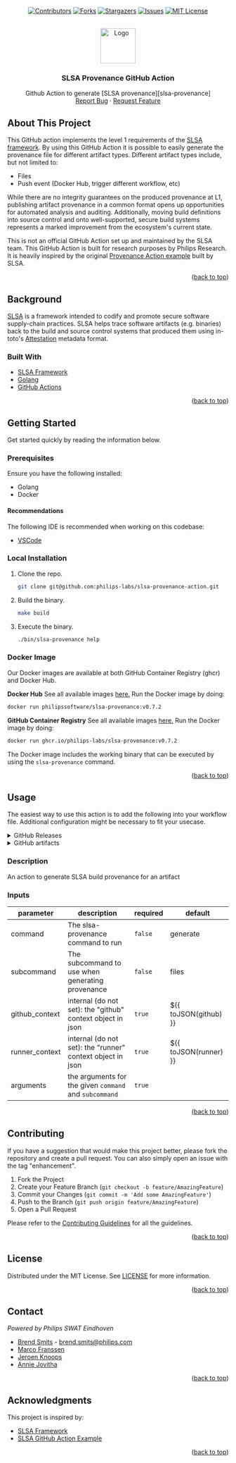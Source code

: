 <div id="top"></div>

<div align="center">

[![Contributors][contributors-shield]][contributors-url]
[![Forks][forks-shield]][forks-url]
[![Stargazers][stars-shield]][stars-url]
[![Issues][issues-shield]][issues-url]
[![MIT License][license-shield]][license-url]

</div>

<br />
<div align="center">
  <a href="https://github.com/philips-labs/slsa-provenance-action">
    <img src="https://slsa.dev/images/levelBadge1.svg" alt="Logo" width="80" height="80">
  </a>

  <h3 align="center">SLSA Provenance GitHub Action</h3>

  <p align="center">
    Github Action to generate [SLSA provenance][slsa-provenance]
    <br>
    <a href="https://github.com/philips-labs/slsa-provenance-action/issues">Report Bug</a>
    ·
    <a href="https://github.com/philips-labs/slsa-provenance-action/issues">Request Feature</a>
  </p>
</div>

<!-- ABOUT THE PROJECT -->
## About This Project

This GitHub action implements the level 1 requirements of the [SLSA framework](https://slsa.dev/). By using this GitHub Action it is possible to easily generate the provenance file for different artifact types.
Different artifact types include, but not limited to:

- Files
- Push event (Docker Hub, trigger different workflow, etc)

While there are no integrity guarantees on the produced provenance at L1,
publishing artifact provenance in a common format opens up opportunities for
automated analysis and auditing. Additionally, moving build definitions into
source control and onto well-supported, secure build systems represents a marked
improvement from the ecosystem's current state.

This is not an official GitHub Action set up and maintained by the SLSA team. This GitHub Action is built for research purposes by Philips Research. It is heavily inspired by the original [Provenance Action example](https://github.com/slsa-framework/github-actions-demo) built by SLSA.

<p align="right">(<a href="#top">back to top</a>)</p>

## Background

[SLSA](https://github.com/slsa-framework/slsa) is a framework intended to codify
and promote secure software supply-chain practices. SLSA helps trace software
artifacts (e.g. binaries) back to the build and source control systems that
produced them using in-toto's
[Attestation](https://github.com/in-toto/attestation/blob/main/spec/README.md)
metadata format.

### Built With

- [SLSA Framework](https://github.com/slsa-framework/slsa/)
- [Golang](https://golang.org/)
- [GitHub Actions](https://github.com/features/actions)

<p align="right">(<a href="#top">back to top</a>)</p>

## Getting Started

Get started quickly by reading the information below.

### Prerequisites

Ensure you have the following installed:

- Golang
- Docker

#### Recommendations

The following IDE is recommended when working on this codebase:

- [VSCode](https://code.visualstudio.com/)

### Local Installation

1. Clone the repo.

   ```sh
   git clone git@github.com:philips-labs/slsa-provenance-action.git
   ```

1. Build the binary.

   ```sh
   make build
   ```

1. Execute the binary.

   ```sh
   ./bin/slsa-provenance help
   ```

### Docker Image

Our Docker images are available at both GitHub Container Registry (ghcr) and Docker Hub.

**Docker Hub**
See all available images [here.](https://hub.docker.com/r/philipssoftware/slsa-provenance/tags)
Run the Docker image by doing:

```sh
docker run philipssoftware/slsa-provenance:v0.7.2
```

**GitHub Container Registry**
See all available images [here.](https://github.com/philips-labs/slsa-provenance-action/pkgs/container/slsa-provenance)
Run the Docker image by doing:

```sh
docker run ghcr.io/philips-labs/slsa-provenance:v0.7.2
```

The Docker image includes the working binary that can be executed by using the ``slsa-provenance`` command.

<p align="right">(<a href="#top">back to top</a>)</p>

## Usage

The easiest way to use this action is to add the following into your workflow file. Additional configuration might be necessary to fit your usecase.

<details>
  <summary>GitHub Releases</summary>

  Add the following part in your workflow file:

  See [ci workflow](.github/workflows/ci.yaml) for a full example using GitHub releases.

  > :warning: **NOTE:** this job depends on a release job that publishes the release assets to a GitHub Release.

  ```yaml
  provenance:
    name: provenance
    needs: [release]
    runs-on: ubuntu-20.04
    permissions:
      # required to update the release.
      contents: write

    steps:
      - name: Generate provenance for Release
        uses: philips-labs/slsa-provenance-action@v0.7.2
        with:
          command: generate
          subcommand: github-release
          arguments: --artifact-path release-assets --output-path 'provenance.json' --tag-name ${{ github.ref_name }}
        env:
          GITHUB_TOKEN: "${{ secrets.GITHUB_TOKEN }}"
  ```

</details>

<details>
  <summary>GitHub artifacts</summary>

  Add the following part in your workflow file:

  See [example workflow](.github/workflows/example-publish.yaml) for a full example using GitHub artifacts.

  ```yaml
  generate-provenance:
    name: Generate build provenance
    runs-on: ubuntu-latest
    steps:
      - name: Download build artifact
        uses: actions/download-artifact@v2
        with:
          path: artifact/

      - name: Download extra materials for provenance
        uses: actions/download-artifact@v2
        with:
          name: extra-materials
          path: extra-materials/

      - name: Generate provenance
        uses: philips-labs/slsa-provenance-action@v0.7.2
        with:
          command: generate
          subcommand: files
          arguments: --artifact-path artifact/ --extra-materials extra-materials/file1.json,extra-materials/some-more.json

      - name: Upload provenance
        uses: actions/upload-artifact@v2
        with:
          path: provenance.json
  ```

</details>

### Description

An action to generate SLSA build provenance for an artifact

### Inputs

| parameter | description | required | default |
| - | - | - | - |
| command | The slsa-provenance command to run | `false` | generate |
| subcommand | The subcommand to use when generating provenance | `false` | files |
| github_context | internal (do not set): the "github" context object in json | `true` | ${{ toJSON(github) }} |
| runner_context | internal (do not set): the "runner" context object in json | `true` | ${{ toJSON(runner) }} |
| arguments | the arguments for the given `command` and `subcommand` | `true` |  |

<p align="right">(<a href="#top">back to top</a>)</p>

## Contributing

If you have a suggestion that would make this project better, please fork the repository and create a pull request. You can also simply open an issue with the tag "enhancement".

1. Fork the Project
2. Create your Feature Branch (`git checkout -b feature/AmazingFeature`)
3. Commit your Changes (`git commit -m 'Add some AmazingFeature'`)
4. Push to the Branch (`git push origin feature/AmazingFeature`)
5. Open a Pull Request

Please refer to the [Contributing Guidelines](/CONTRIBUTING.md) for all the guidelines.

<p align="right">(<a href="#top">back to top</a>)</p>

## License

Distributed under the MIT License. See [LICENSE](/LICENSE.md) for more information.

<p align="right">(<a href="#top">back to top</a>)</p>

## Contact

*Powered by Philips SWAT Eindhoven*

- [Brend Smits](https://github.com/Brend-Smits) - brend.smits@philips.com
- [Marco Franssen](https://github.com/marcofranssen)
- [Jeroen Knoops](https://github.com/JeroenKnoops)
- [Annie Jovitha](https://github.com/AnnieJovitha)

<p align="right">(<a href="#top">back to top</a>)</p>

## Acknowledgments

This project is inspired by:

- [SLSA Framework](https://slsa.dev/)
- [SLSA GitHub Action Example](https://github.com/slsa-framework/github-actions-demo)

<p align="right">(<a href="#top">back to top</a>)</p>

[contributors-shield]: https://img.shields.io/github/contributors/philips-labs/slsa-provenance-action.svg?style=for-the-badge
[contributors-url]: https://github.com/philips-labs/slsa-provenance-action/graphs/contributors
[forks-shield]: https://img.shields.io/github/forks/philips-labs/slsa-provenance-action.svg?style=for-the-badge
[forks-url]: https://github.com/philips-labs/slsa-provenance-action/network/members
[stars-shield]: https://img.shields.io/github/stars/philips-labs/slsa-provenance-action.svg?style=for-the-badge
[stars-url]: https://github.com/philips-labs/slsa-provenance-action/stargazers
[issues-shield]: https://img.shields.io/github/issues/philips-labs/slsa-provenance-action.svg?style=for-the-badge
[issues-url]: https://github.com/philips-labs/slsa-provenance-action/issues
[license-shield]: https://img.shields.io/github/license/philips-labs/slsa-provenance-action.svg?style=for-the-badge
[license-url]: https://github.com/philips-labs/slsa-provenance-action/blob/main/LICENSE.md
[slsa-provenance]: https://slsa.dev/provenance/v0.2
